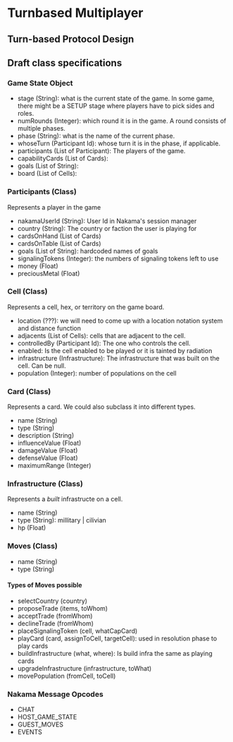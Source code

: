 # Turnbased Multiplayer

## Turn-based Protocol Design

## Draft class specifications

### Game State Object

* stage (String): what is the current state of the game. In some game, there might be a SETUP stage where players have to pick sides and roles.
* numRounds (Integer): which round it is in the game. A round consists of multiple phases.
* phase (String): what is the name of the current phase.
* whoseTurn (Participant Id): whose turn it is in the phase, if applicable.
* participants (List of Participant): The players of the game.
* capabilityCards (List of Cards): 
* goals (List of String):
* board (List of Cells):

### Participants (Class)

Represents a player in the game

* nakamaUserId (String): User Id in Nakama's session manager
* country (String): The country or faction the user is playing for
* cardsOnHand (List of Cards)
* cardsOnTable (List of Cards)
* goals (List of String): hardcoded names of goals
* signalingTokens (Integer): the numbers of signaling tokens left to use
* money (Float)
* preciousMetal (Float)

### Cell (Class)

Represents a cell, hex, or territory on the game board.

* location (???): we will need to come up with a location notation system and distance function 
* adjacents (List of Cells): cells that are adjacent to the cell.
* controlledBy (Participant Id): The one who controls the cell.
* enabled: Is the cell enabled to be played or it is tainted by radiation
* infrastructure (Infrastructure): The infrastructure that was built on the cell. Can be null.
* population (Integer): number of populations on the cell

### Card (Class)

Represents a card. We could also subclass it into different types.

* name (String)
* type (String)
* description (String)
* influenceValue (Float)
* damageValue (Float)
* defenseValue (Float)
* maximumRange (Integer)

### Infrastructure (Class)

Represents a *built* infrastructe on a cell. 

* name (String)
* type (String): millitary | cilivian
* hp (Float)

### Moves (Class)

* name (String)
* type (String)

#### Types of Moves possible

* selectCountry (country)
* proposeTrade (items, toWhom)
* acceptTrade (fromWhom)
* declineTrade (fromWhom)
* placeSignalingToken (cell, whatCapCard) 
* playCard (card, assignToCell, targetCell): used in resolution phase to play cards
* buildInfrastructure (what, where): Is build infra the same as playing cards
* upgradeInfrastructure (infrastructure, toWhat)
* movePopulation (fromCell, toCell)

### Nakama Message Opcodes 

* CHAT
* HOST_GAME_STATE
* GUEST_MOVES
* EVENTS